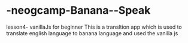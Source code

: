 # -neogcamp-Banana--Speak
lesson4- vanillaJs for beginner
This is a transltion app which is used  to translate english language to banana language and used the vanilla js

